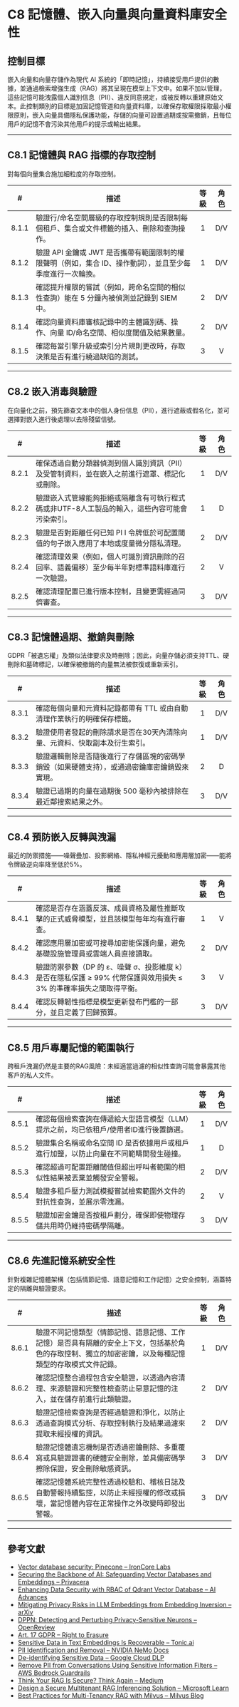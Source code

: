# C8 記憶體、嵌入向量與向量資料庫安全性

## 控制目標

嵌入向量和向量存儲作為現代 AI 系統的「即時記憶」，持續接受用戶提供的數據，並通過檢索增強生成（RAG）將其呈現在模型上下文中。如果不加以管理，這些記憶可能洩露個人識別信息（PII）、違反同意規定，或被反轉以重建原始文本。此控制類別的目標是加固記憶管道和向量資料庫，以確保存取權限採取最小權限原則，嵌入向量具備隱私保護功能，存儲的向量可設置過期或按需撤銷，且每位用戶的記憶不會污染其他用戶的提示或輸出結果。

---

## C8.1 記憶體與 RAG 指標的存取控制

對每個向量集合施加細粒度的存取控制。

|   #   | 描述                                                          | 等級  | 角色  |
| :---: | ----------------------------------------------------------- | :-: | :-: |
| 8.1.1 | 驗證行/命名空間層級的存取控制規則是否限制每個租戶、集合或文件標籤的插入、刪除和查詢操作。               |  1  | D/V |
| 8.1.2 | 驗證 API 金鑰或 JWT 是否攜帶有範圍限制的權限聲明（例如，集合 ID、操作動詞），並且至少每季度進行一次輪換。 |  1  | D/V |
| 8.1.3 | 確認提升權限的嘗試（例如，跨命名空間的相似性查詢）能在 5 分鐘內被偵測並記錄到 SIEM 中。            |  2  | D/V |
| 8.1.4 | 確認向量資料庫審核記錄中的主體識別碼、操作、向量 ID/命名空間、相似度閾值及結果數量。                |  2  | D/V |
| 8.1.5 | 確認每當引擎升級或索引分片規則更改時，存取決策是否有進行繞過缺陷的測試。                        |  3  |  V  |

---

## C8.2 嵌入消毒與驗證

在向量化之前，預先篩查文本中的個人身份信息（PII），進行遮蔽或假名化，並可選擇對嵌入進行後處理以去除殘留信號。

|   #   | 描述                                                | 等級  | 角色  |
| :---: | ------------------------------------------------- | :-: | :-: |
| 8.2.1 | 確保透過自動分類器偵測到個人識別資訊（PII）及受管制資料，並在嵌入之前進行遮罩、標記化或刪除。  |  1  | D/V |
| 8.2.2 | 驗證嵌入式管線能夠拒絕或隔離含有可執行程式碼或非UTF-8人工製品的輸入，這些內容可能會污染索引。 |  1  |  D  |
| 8.2.3 | 驗證是否對距離任何已知 PI I 令牌低於可配置閾值的句子嵌入應用了本地或度量微分隱私清理。    |  2  | D/V |
| 8.2.4 | 確認清理效果（例如，個人可識別資訊刪除的召回率、語義偏移）至少每半年對標準語料庫進行一次驗證。   |  2  |  V  |
| 8.2.5 | 確認清理配置已進行版本控制，且變更需經過同儕審查。                         |  3  | D/V |

---

## C8.3 記憶體過期、撤銷與刪除

GDPR「被遺忘權」及類似法律要求及時刪除；因此，向量存儲必須支持TTL、硬刪除和墓碑標記，以確保被撤銷的向量無法被恢復或重新索引。

|   #   | 描述                                             | 等級  | 角色  |
| :---: | ---------------------------------------------- | :-: | :-: |
| 8.3.1 | 確認每個向量和元資料記錄都帶有 TTL 或由自動清理作業執行的明確保存標籤。         |  1  | D/V |
| 8.3.2 | 驗證使用者發起的刪除請求是否在30天內清除向量、元資料、快取副本及衍生索引。         |  1  | D/V |
| 8.3.3 | 驗證邏輯刪除是否隨後進行了存儲區塊的密碼學銷毀（如果硬體支持），或通過密鑰庫密鑰銷毀來實現。 |  2  |  D  |
| 8.3.4 | 驗證已過期的向量在過期後 500 毫秒內被排除在最近鄰搜索結果之外。             |  3  | D/V |

---

## C8.4 預防嵌入反轉與洩漏

最近的防禦措施——噪聲疊加、投影網絡、隱私神經元擾動和應用層加密——能將令牌級逆向率降至低於5%。

|   #   | 描述                                                                   | 等級  | 角色  |
| :---: | -------------------------------------------------------------------- | :-: | :-: |
| 8.4.1 | 確認是否存在涵蓋反演、成員資格及屬性推斷攻擊的正式威脅模型，並且該模型每年均有進行審查。                         |  1  |  V  |
| 8.4.2 | 確認應用層加密或可搜尋加密能保護向量，避免基礎設施管理員或雲端人員直接讀取。                               |  2  | D/V |
| 8.4.3 | 驗證防禦參數（DP 的 ε、噪聲 σ、投影維度 k）是否在隱私保護 ≥ 99% 代幣保護與效用損失 ≤ 3% 的準確率損失之間取得平衡。 |  3  |  V  |
| 8.4.4 | 確認反轉韌性指標是模型更新發布門檻的一部分，並且定義了回歸預算。                                     |  3  | D/V |

---

## C8.5 用戶專屬記憶的範圍執行

跨租戶洩漏仍然是主要的RAG風險：未經適當過濾的相似性查詢可能會暴露其他客戶的私人文件。

|   #   | 描述                                             | 等級  | 角色  |
| :---: | ---------------------------------------------- | :-: | :-: |
| 8.5.1 | 確認每個檢索查詢在傳遞給大型語言模型（LLM）提示之前，均已依租戶/使用者ID進行後置篩選。 |  1  | D/V |
| 8.5.2 | 驗證集合名稱或命名空間 ID 是否依據用戶或租戶進行加鹽，以防止向量在不同範疇間發生碰撞。  |  1  |  D  |
| 8.5.3 | 確認超過可配置距離閾值但超出呼叫者範圍的相似性結果被丟棄並觸發安全警報。           |  2  | D/V |
| 8.5.4 | 驗證多租戶壓力測試模擬嘗試檢索範圍外文件的對抗性查詢，並展示零洩漏。             |  2  |  V  |
| 8.5.5 | 驗證加密金鑰是否按租戶劃分，確保即使物理存儲共用時仍維持密碼學隔離。             |  3  | D/V |

---

## C8.6 先進記憶系統安全性

針對複雜記憶體架構（包括情節記憶、語意記憶和工作記憶）之安全控制，涵蓋特定的隔離與驗證要求。

|   #   | 描述                                                                          | 等級  | 角色  |
| :---: | --------------------------------------------------------------------------- | :-: | :-: |
| 8.6.1 | 驗證不同記憶類型（情節記憶、語意記憶、工作記憶）是否具有隔離的安全上下文，包括基於角色的存取控制、獨立的加密密鑰，以及每種記憶類型的存取模式文件記錄。 |  1  | D/V |
| 8.6.2 | 確認記憶整合過程包含安全驗證，以透過內容清理、來源驗證和完整性檢查防止惡意記憶的注入，並在儲存前進行此類驗證。                     |  2  | D/V |
| 8.6.3 | 驗證記憶檢索查詢是否經過驗證和淨化，以防止透過查詢模式分析、存取控制執行及結果過濾來提取未經授權的資訊。                        |  2  | D/V |
| 8.6.4 | 驗證記憶體遺忘機制是否透過密鑰刪除、多重覆寫或具驗證證書的硬體安全刪除，並具備密碼學擦除保證，安全刪除敏感資訊。                    |  3  | D/V |
| 8.6.5 | 確認記憶體系統完整性透過校驗和、稽核日誌及自動警報持續監控，以防止未經授權的修改或損壞，當記憶體內容在正常操作之外改變時即發出警報。          |  3  | D/V |

---

## 參考文獻

* [Vector database security: Pinecone – IronCore Labs](https://ironcorelabs.com/vectordbs/pinecone-security/)
* [Securing the Backbone of AI: Safeguarding Vector Databases and Embeddings – Privacera](https://privacera.com/blog/securing-the-backbone-of-ai-safeguarding-vector-databases-and-embeddings/)
* [Enhancing Data Security with RBAC of Qdrant Vector Database – AI Advances](https://ai.gopubby.com/enhancing-data-security-with-role-based-access-control-of-qdrant-vector-database-3878769bec83)
* [Mitigating Privacy Risks in LLM Embeddings from Embedding Inversion – arXiv](https://arxiv.org/html/2411.05034v1)
* [DPPN: Detecting and Perturbing Privacy-Sensitive Neurons – OpenReview](https://openreview.net/forum?id=DF5TVzpTW0)
* [Art. 17 GDPR – Right to Erasure](https://gdpr-info.eu/art-17-gdpr/)
* [Sensitive Data in Text Embeddings Is Recoverable – Tonic.ai](https://www.tonic.ai/blog/sensitive-data-in-text-embeddings-is-recoverable)
* [PII Identification and Removal – NVIDIA NeMo Docs](https://docs.nvidia.com/nemo-framework/user-guide/latest/datacuration/personalidentifiableinformationidentificationandremoval.html)
* [De-identifying Sensitive Data – Google Cloud DLP](https://cloud.google.com/sensitive-data-protection/docs/deidentify-sensitive-data)
* [Remove PII from Conversations Using Sensitive Information Filters – AWS Bedrock Guardrails](https://docs.aws.amazon.com/bedrock/latest/userguide/guardrails-sensitive-filters.html)
* [Think Your RAG Is Secure? Think Again – Medium](https://medium.com/%40vijay.poudel1/think-your-rag-is-secure-think-again-heres-how-to-actually-lock-it-down-c4c30e3864e7)
* [Design a Secure Multitenant RAG Inferencing Solution – Microsoft Learn](https://learn.microsoft.com/en-us/azure/architecture/ai-ml/guide/secure-multitenant-rag)
* [Best Practices for Multi-Tenancy RAG with Milvus – Milvus Blog](https://milvus.io/blog/build-multi-tenancy-rag-with-milvus-best-practices-part-one.md)

